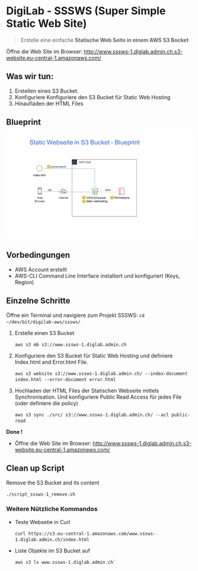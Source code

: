 # DigiLab - SSSWS (Super Simple Static Web Site)

> Erstelle eine einfache **Statische Web Seite in einem AWS S3 Bocket**

Öffne die Web Site im Browser: <http://www.sssws-1.diglab.admin.ch.s3-website.eu-central-1.amazonaws.com/>

## Was wir tun:
1. Erstellen eines S3 Bucket.
2. Konfiguriere Konfiguriere den S3 Bucket für Static Web Hosting
3. Hinaufladen der HTML Files


## Blueprint
![Blueprint für eine Statische Web Seite in einem S3 Bucket](./Blueprint_Ex_S3.png) 


## Vorbedingungen
- AWS Account erstellt
- AWS-CLI Command Line Interface installiert und konfiguriert (Keys, Region)

## Einzelne Schritte 

Öffne ein Terminal und navigiere zum Projekt SSSWS: `cd ~/dev/bit/digilab-aws/sssws/`

1. Erstelle einen S3 Bucket 
    ```
    aws s3 mb s3://www.sssws-1.diglab.admin.ch
    ```

2.  Konfiguriere den S3 Bucket für Static Web Hosting und definiere Index.html and Error.html File.
    ```
    aws s3 website s3://www.sssws-1.diglab.admin.ch/ --index-document index.html --error-document error.html
    ```

3.  Hochladen der HTML Files der Statischen Webseite mittels Synchronisation. Und konfiguriere Public Read Access für jedes File (oder definiere die policy)
    ```
    aws s3 sync ./src/ s3://www.sssws-1.diglab.admin.ch/ --acl public-read
    ```

**Done !**

- Öffne die Web Site im Browser: <http://www.sssws-1.diglab.admin.ch.s3-website.eu-central-1.amazonaws.com/>


## Clean up Script
Remove the S3 Bucket and its content
```
./script_sssws-1_remove.sh
```


### Weitere Nützliche Kommandos
- Teste Websetie in Curl
    ```
    curl https://s3.eu-central-1.amazonaws.com/www.sssws-1.diglab.admin.ch/index.html
    ```

- Liste Objekte im S3 Bucket auf
    ```
    aws s3 ls www.sssws-1.diglab.admin.ch`
    ```







